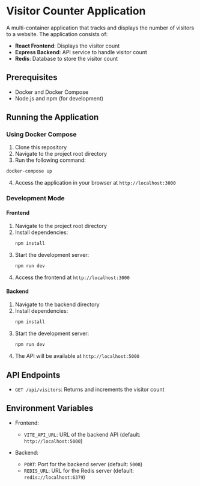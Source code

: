 # Visitor Counter Application

A multi-container application that tracks and displays the number of visitors to a website. The application consists of:

- **React Frontend**: Displays the visitor count
- **Express Backend**: API service to handle visitor count
- **Redis**: Database to store the visitor count

## Prerequisites

- Docker and Docker Compose
- Node.js and npm (for development)

## Running the Application

### Using Docker Compose

1. Clone this repository
2. Navigate to the project root directory
3. Run the following command:

```bash
docker-compose up
```

4. Access the application in your browser at `http://localhost:3000`

### Development Mode

#### Frontend

1. Navigate to the project root directory
2. Install dependencies:
   ```bash
   npm install
   ```
3. Start the development server:
   ```bash
   npm run dev
   ```
4. Access the frontend at `http://localhost:3000`

#### Backend

1. Navigate to the backend directory
2. Install dependencies:
   ```bash
   npm install
   ```
3. Start the development server:
   ```bash
   npm run dev
   ```
4. The API will be available at `http://localhost:5000`

## API Endpoints

- `GET /api/visitors`: Returns and increments the visitor count

## Environment Variables

- Frontend:
  - `VITE_API_URL`: URL of the backend API (default: `http://localhost:5000`)

- Backend:
  - `PORT`: Port for the backend server (default: `5000`)
  - `REDIS_URL`: URL for the Redis server (default: `redis://localhost:6379`)
